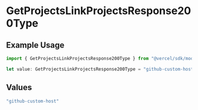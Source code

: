 # GetProjectsLinkProjectsResponse200Type

## Example Usage

```typescript
import { GetProjectsLinkProjectsResponse200Type } from "@vercel/sdk/models/getprojectsop.js";

let value: GetProjectsLinkProjectsResponse200Type = "github-custom-host";
```

## Values

```typescript
"github-custom-host"
```